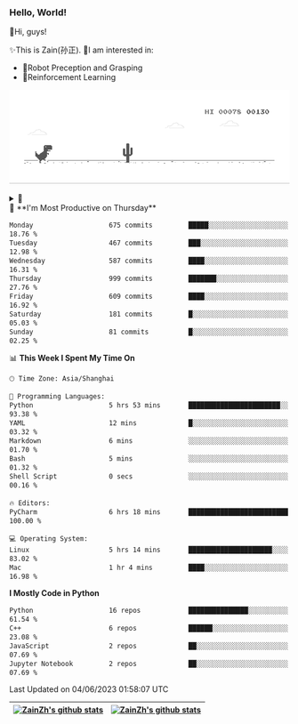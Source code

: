 ### Hello, World!
👋Hi, guys! 

✨This is Zain(孙正).
🤔I am interested in:
- 🤖️Robot Preception and Grasping 
- 🧠Reinforcement Learning


![Dino](https://raw.githubusercontent.com/praveenscience/praveenscience/master/dino.gif)

<details>
<summary>🌱</summary>
<pre><code>
</code></pre>
</details>
<!--START_SECTION:waka-->
📅 **I'm Most Productive on Thursday** 

```text
Monday                   675 commits         █████░░░░░░░░░░░░░░░░░░░░   18.76 % 
Tuesday                  467 commits         ███░░░░░░░░░░░░░░░░░░░░░░   12.98 % 
Wednesday                587 commits         ████░░░░░░░░░░░░░░░░░░░░░   16.31 % 
Thursday                 999 commits         ███████░░░░░░░░░░░░░░░░░░   27.76 % 
Friday                   609 commits         ████░░░░░░░░░░░░░░░░░░░░░   16.92 % 
Saturday                 181 commits         █░░░░░░░░░░░░░░░░░░░░░░░░   05.03 % 
Sunday                   81 commits          █░░░░░░░░░░░░░░░░░░░░░░░░   02.25 % 
```


📊 **This Week I Spent My Time On** 

```text
🕑︎ Time Zone: Asia/Shanghai

💬 Programming Languages: 
Python                   5 hrs 53 mins       ███████████████████████░░   93.38 % 
YAML                     12 mins             █░░░░░░░░░░░░░░░░░░░░░░░░   03.32 % 
Markdown                 6 mins              ░░░░░░░░░░░░░░░░░░░░░░░░░   01.70 % 
Bash                     5 mins              ░░░░░░░░░░░░░░░░░░░░░░░░░   01.32 % 
Shell Script             0 secs              ░░░░░░░░░░░░░░░░░░░░░░░░░   00.16 % 

🔥 Editors: 
PyCharm                  6 hrs 18 mins       █████████████████████████   100.00 % 

💻 Operating System: 
Linux                    5 hrs 14 mins       █████████████████████░░░░   83.02 % 
Mac                      1 hr 4 mins         ████░░░░░░░░░░░░░░░░░░░░░   16.98 % 
```

**I Mostly Code in Python** 

```text
Python                   16 repos            ███████████████░░░░░░░░░░   61.54 % 
C++                      6 repos             ██████░░░░░░░░░░░░░░░░░░░   23.08 % 
JavaScript               2 repos             ██░░░░░░░░░░░░░░░░░░░░░░░   07.69 % 
Jupyter Notebook         2 repos             ██░░░░░░░░░░░░░░░░░░░░░░░   07.69 % 
```




 Last Updated on 04/06/2023 01:58:07 UTC
<!--END_SECTION:waka-->


| <a href="https://github.com/ZainZh/github-readme-stats"><img align="center" src="https://github-readme-stats-an0fxpx8x-zainzh.vercel.app/api/top-langs/?username=ZainZh&layout=compact&show_icons=true&include_all_commits=true&theme=buefy&hide_border=true" alt="ZainZh's github stats" /></a> | <a href="https://github.com/ZainZh/github-readme-stats"><img align="center" src="https://github-readme-stats-an0fxpx8x-zainzh.vercel.app/api?username=ZainZh&show_icons=true&include_all_commits=true&theme=buefy&hide_border=true" alt="ZainZh's github stats" /></a> |
| ------------- | ------------- |

<!--
#### 
| <a href="https://github.com/ZainZh/github-readme-stats"><img align="center" src="https://github-readme-stats-an0fxpx8x-zainzh.vercel.app/api/top-langs/?username=ZainZh&layout=compact&show_icons=true&include_all_commits=true&theme=buefy&hide_border=true" alt="ZainZh's github stats" /></a> | <a href="https://github.com/ZainZh/github-readme-stats"><img align="center" src="https://github-readme-stats-an0fxpx8x-zainzh.vercel.app/api/wakatime?username=ZainZh&layout=compact&theme=buefy&hide_border=true&langs_count=8" /></a> |
| ------------- | ------------- |

#### 
| <a href="https://github.com/ZainZh/github-readme-stats"><img align="center" src="https://github-readme-stats-an0fxpx8x-zainzh.vercel.app/api?username=ZainZh&show_icons=true&include_all_commits=true&theme=buefy&hide_border=true" alt="ZainZh's github stats" /></a> | <a href="https://github.com/ZainZh/github-readme-stats"><img align="center" src="https://github-readme-streak-stats.herokuapp.com/?user=ZainZh&layout=compact&theme=buefy&hide_border=true" /></a> |
| --- | --- |
-->





<!--
**ZainZh/ZainZh** is a ✨ _special_ ✨ repository because its `README.md` (this file) appears on your GitHub profile.

Here are some ideas to get you started:

- 🔭 I’m currently working on ...
- 🌱 I’m currently learning ...
- 👯 I’m looking to collaborate on ...
- 🤔 I’m looking for help with ...
- 💬 Ask me about ...
- 📫 How to reach me: ...
- 😄 Pronouns: ...
- ⚡ Fun fact: ...
- <a href="https://github.com/ZainZh/github-readme-stats"><img align="center" src="https://github-readme-stats-an0fxpx8x-zainzh.vercel.app/api/wakatime?username=ZainZh&layout=compact&theme=buefy&hide_border=true&langs_count=8" /></a>
- #### 
|  | <a href="https://github.com/ZainZh/github-readme-stats"><img align="center" src="https://github-readme-streak-stats.herokuapp.com/?user=ZainZh&layout=compact&theme=buefy&hide_border=true" /></a> |
| --- | --- |

-->
